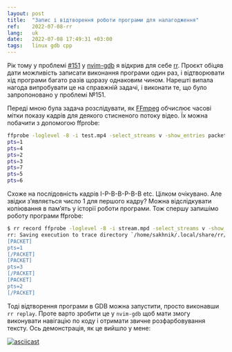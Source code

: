 ```yaml
---
layout: post
title:  "Запис і відтворення роботи програми для налагодження"
ref:    2022-07-08-rr
lang:   uk
date:   2022-07-08 17:49:31 +03:00
tags:   linux gdb cpp
---
```


Рік тому у проблемі [#151](https://github.com/sakhnik/nvim-gdb/issues/151)
у [nvim-gdb](https://github.com/sakhnik/nvim-gdb) я відкрив для себе
[rr](https://rr-project.org/). Проєкт обіцяв дати можливість записати виконання
програми один раз, і відтворювати хід програми багато разів щоразу однаковим
чином. Нарешті випала нагода випробувати це на справжній задачі, і виконати те,
що було запропоновано у проблемі №151.

Переді мною була задача розслідувати, як [FFmpeg](https://ffmpeg.org/) обчислює
часові мітки показу кадрів для деякого стисненого потоку відео.
Їх можна побачити з допомогою ffprobe:

```bash
ffprobe -loglevel -8 -i test.mp4 -select_streams v -show_entries packet=pts | grep pts | head
pts=1
pts=4
pts=2
pts=3
pts=7
pts=5
pts=6
```

Схоже на послідовність кадрів I-P-B-B-P-B-B etc. Цілком очікувано.
Але звідки з’являється число 1 для першого кадру? Можна відслідкувати копіювання
в пам’ять у історії роботи програми.
Тож спершу запишімо роботу програми ffprobe:

```bash
$ rr record ffprobe -loglevel -8 -i stream.mpd -select_streams v -show_entries packet=pts                
rr: Saving execution to trace directory `/home/sakhnik/.local/share/rr/ffprobe-4'.
[PACKET]
pts=1
[/PACKET]
[PACKET]
pts=3
[/PACKET]
[PACKET]
pts=2
[/PACKET]
```

Тоді відтворення програми в GDB можна запустити, просто виконавши `rr replay`.
Проте варто зробити це у `nvim-gdb` щоб мати змогу виконувати навігацію по коду
і отримати звичне розфарбовування тексту.
Ось демонстрація, як це вийшло у мене:

[![asciicast](https://asciinema.org/a/506942.svg)](https://asciinema.org/a/506942)
